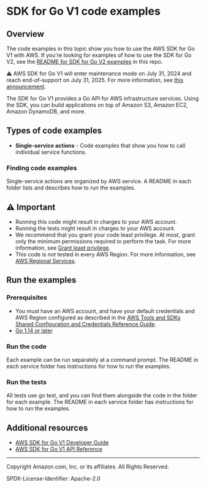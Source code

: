 # SDK for Go V1 code examples

## Overview

The code examples in this topic show you how to use the AWS SDK for Go V1 with AWS.
If you're looking for examples of how to use the SDK for Go V2, see the 
[README for SDK for Go V2 examples](../gov2/README.md) in this repo. 

⚠️ AWS SDK for Go V1 will enter maintenance mode on July 31, 2024 and reach end-of-support 
on July 31, 2025. For more information, see 
[this announcement](https://aws.amazon.com/blogs/developer/announcing-end-of-support-for-aws-sdk-for-go-v1-on-july-31-2025/).

The SDK for Go V1 provides a Go API for AWS infrastructure services. Using the 
SDK, you can build applications on top of Amazon S3, Amazon EC2, Amazon DynamoDB, 
and more.

## Types of code examples

* **Single-service actions** - Code examples that show you how to call individual 
  service functions.

### Finding code examples

Single-service actions are organized by AWS service. 
A README in each folder lists and describes how to run the examples.

## ⚠️ Important

* Running this code might result in charges to your AWS account. 
* Running the tests might result in charges to your AWS account.
* We recommend that you grant your code least privilege. At most, grant only the 
  minimum permissions required to perform the task. For more information, see 
  [Grant least privilege](https://docs.aws.amazon.com/IAM/latest/UserGuide/best-practices.html#grant-least-privilege). 
* This code is not tested in every AWS Region. For more information, 
  see [AWS Regional Services](https://aws.amazon.com/about-aws/global-infrastructure/regional-product-services).

## Run the examples

### Prerequisites

* You must have an AWS account, and have your default credentials and AWS Region
  configured as described in the
  [AWS Tools and SDKs Shared Configuration and Credentials Reference Guide](https://docs.aws.amazon.com/credref/latest/refdocs/creds-config-files.html).
* [Go 1.14 or later](https://go.dev/doc/install)

### Run the code

Each example can be run separately at a command prompt. The README in each service
folder has instructions for how to run the examples. 

### Run the tests

All tests use go test, and you can find them alongside the code in the folder for each 
example. The README in each service folder has instructions for how to run the examples.  

## Additional resources

* [AWS SDK for Go V1 Developer Guide](https://docs.aws.amazon.com/sdk-for-go/v1/developer-guide/welcome.html)
* [AWS SDK for Go V1 API Reference](https://docs.aws.amazon.com/sdk-for-go/api/)

---

Copyright Amazon.com, Inc. or its affiliates. All Rights Reserved.

SPDX-License-Identifier: Apache-2.0

